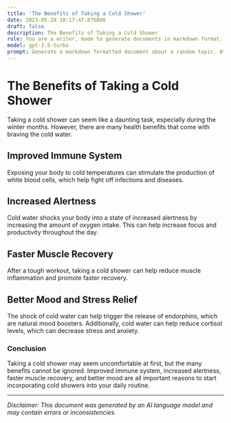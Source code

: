 ```yaml
---
title: 'The Benefits of Taking a Cold Shower'
date: 2023-05-28 18:17:47.876880
draft: false
description: The Benefits of Taking a Cold Shower
role: You are a writer, made to generate documents in markdown format. It is very important that all of the documents you generate are in valid markdown format.
model: gpt-3.5-turbo
prompt: Generate a markdown formatted document about a random topic. At the bottom, include a disclaimer explaining that the document was generated by you. The first line of the document should be the title. Make sure that the entire document is in proper markdown format, using a mix of various tags to make the document visually appealing.
---
```


# The Benefits of Taking a Cold Shower

Taking a cold shower can seem like a daunting task, especially during the winter months. However, there are many health benefits that come with braving the cold water. 

## Improved Immune System 

Exposing your body to cold temperatures can stimulate the production of white blood cells, which help fight off infections and diseases.

## Increased Alertness 

Cold water shocks your body into a state of increased alertness by increasing the amount of oxygen intake. This can help increase focus and productivity throughout the day.

## Faster Muscle Recovery 

After a tough workout, taking a cold shower can help reduce muscle inflammation and promote faster recovery.

## Better Mood and Stress Relief 

The shock of cold water can help trigger the release of endorphins, which are natural mood boosters. Additionally, cold water can help reduce cortisol levels, which can decrease stress and anxiety.

### Conclusion

Taking a cold shower may seem uncomfortable at first, but the many benefits cannot be ignored. Improved immune system, increased alertness, faster muscle recovery, and better mood are all important reasons to start incorporating cold showers into your daily routine.

---

*Disclaimer: This document was generated by an AI language model and may contain errors or inconsistencies.*